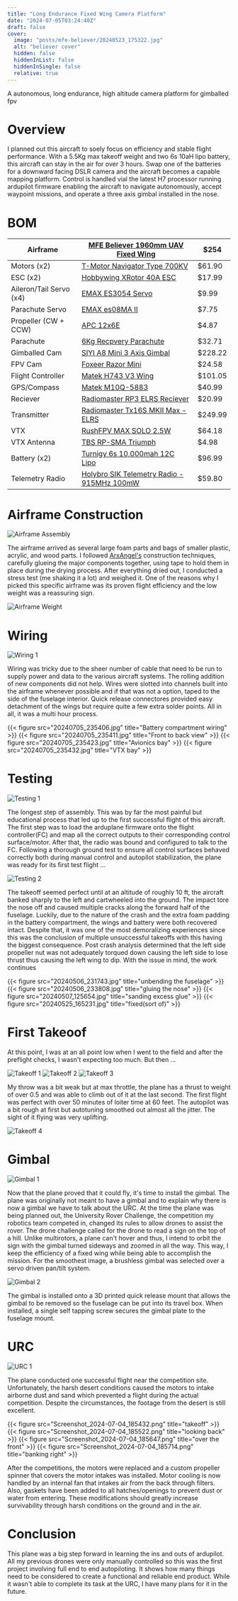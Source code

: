 ```yaml
---
title: "Long Endurance Fixed Wing Camera Platform"
date: "2024-07-05T03:24:40Z"
draft: false
cover:
  image: "posts/mfe-believer/20240523_175322.jpg"
  alt: "believer cover"
  hidden: false
  hiddenInList: false
  hiddenInSingle: false
  relative: true
---
```


A autonomous, long endurance, high altitude camera platform for gimballed fpv

# Overview
I planned out this aircraft to soely focus on efficiency and stable flight performance. With a 5.5Kg max takeoff weight and two 6s 10aH lipo battery, this aircraft can stay in the air for over 3 hours. Swap one of the batteries for a downward facing DSLR camera and the aircraft becomes a capable mapping platform. Control is handled vial the latest H7 processor running ardupilot firmware enabling the aircraft to navigate autonomously, accept waypoint missions, and operate a three axis
gimbal installed in the nose.

# BOM

| Airframe | [MFE Believer 1960mm UAV Fixed Wing](https://www.uavmodel.com/collections/fixed-wing/products/makeflyeasy-believer-1960mm-uav-fixed-wing) | $254 |
| --- | --- | --- |
| Motors (x2)| [T-Motor Navigator Type 700KV](https://store.tmotor.com/product/mn3110-motor-navigator-type.html) | $61.90 |
| ESC (x2) | [Hobbywing XRotor 40A ESC](https://www.hobbywingdirect.com/products/xrotor-40a-esc?variant=955949541) | $17.99 |
| Aileron/Tail Servo (x4) | [EMAX ES3054 Servo](https://emaxmodel.com/collections/digital-servo/products/emax-es3054-17g-3-5kg-0-13sec-23t-metal-gear-digital-servo-for-rc-airplane-es3154-upgrade) | $9.99 |
| Parachute Servo | [EMAX es08MA II](https://emaxmodel.com/products/emax-es08ma-ii-12g-mini-metal-gear-analog-servo-for-rc-model-robot-pwm-servo) | $7.75 |
| Propeller (CW + CCW)| [APC 12x6E](https://www.apcprop.com/product/b12x6e/) | $4.87 |
| Parachute | [6Kg Recpvery Parachute](https://www.aliexpress.us/item/2251832793756388.html?spm=a2g0o.order_list.order_list_main.5.7c141802MT3TME&gatewayAdapt=glo2usa) | $32.71 |
| Gimballed Cam | [SIYI A8 Mini 3 Axis Gimbal](https://www.aliexpress.us/item/3256805419993722.html?spm=a2g0o.order_list.order_list_main.11.16dc1802SbAQR4&gatewayAdapt=glo2usa) | $228.22 |
| FPV Cam | [Foxeer Razor Mini](https://www.amazon.com/gp/product/B0CHYGC2N9/ref=ppx_yo_dt_b_search_asin_title?ie=UTF8&psc=1) | $24.58 |
| Flight Controller | [Matek H743 V3 Wing](https://www.aliexpress.us/item/3256805941771531.html?spm=a2g0o.order_list.order_list_main.57.57a71802R5Pz7Q&gatewayAdapt=glo2usa) | $101.05 |
| GPS/Compass | [Matek M10Q-5883](https://www.amazon.com/M10Q-5883-Compass-SAM-M10Q-QMC5883L-Magnetic/dp/B0BZ7VJKHV/ref=sr_1_1?crid=2TDCZQ018Q2VN&dib=eyJ2IjoiMSJ9.1YfR4_vEPm2tH7_gjvk6Qz_sF3g-rq2nUq_EODOIZj4lSPeJb7xhfVOvpE2PrzO_JXtIiLCxW0Oit-X2fzPnUguVxT_yGOhXB8SDwsR3wy8FsbMgdNOy3-UYIsTF_UXFHQCo-ZpmqEtWlWeU6DXmJg.m4nGke_FWZ9FGps3hy9zVO8MQNw_s3c9_iRBZlE-MVw&dib_tag=se&keywords=matek+m10q+gps&qid=1720247267&sprefix=matek+m10q+gps%2Caps%2C220&sr=8-1) | $40.99 |
| Reciever | [Radiomaster RP3 ELRS Reciever](https://www.amazon.com/RadioMaster-RP3-ELRS-FPV-Receiver/dp/B0BXX6H85T/ref=sr_1_1_pp?crid=26Y8I9833PQ4V&dib=eyJ2IjoiMSJ9.O_Rh3re2r7FXNEfL-MTGegxIKXfzu7XS7Wd78-236z68rdkjXLlw8LuQJj64UTsUUc5t_K46yb16t03pr6_8N8_c-5iWJRopv23md-FTURqQ97BkGcaaKtTjh0Rf3Fjx7CFY86ZMrC_K5I1gE8Sg1-L5ikYCkM6FUyi42ycKlyFEdYfHHR68hjv-8DzBu7GKIJx3smRj-I-H3m9057SZt7e5P6gUJde9cvgeCpq60jsPi7bXQ-HhfKp3s0fuDoLgnYNo6Xh78w9WQRGU8DPtVrkV3WqO_KRYkwG-Ea1Fm4w.ITyrt5pGUREfut3WkjLo_d8XptzO4Y4f0h6DHmRlH5E&dib_tag=se&keywords=radiomaster+rp3&qid=1720247323&sprefix=radiomaster+rp%2Caps%2C207&sr=8-1) | $20.99 |
| Transmitter | [Radiomaster Tx16S MKII Max - ELRS](https://www.radiomasterrc.com/products/tx16s-mark-ii-radio-controller) | $249.99 |
| VTX | [RushFPV MAX SOLO 2.5W](https://www.aliexpress.us/item/3256805022846806.html?spm=a2g0o.order_list.order_list_main.5.37be1802RZmqGY&gatewayAdapt=glo2usa) | $64.18 |
| VTX Antenna | [TBS RP-SMA Triumph](https://www.aliexpress.us/item/3256803252400674.html?spm=a2g0o.productlist.main.13.6fd04701EnOFnP&algo_pvid=d6291417-3f0d-4152-a5f1-d5b3256932e7&algo_exp_id=d6291417-3f0d-4152-a5f1-d5b3256932e7-6&pdp_npi=4%40dis%21USD%219.96%214.98%21%21%219.96%214.98%21%402103205117202476705524134e6039%2112000025793283795%21sea%21US%212304647260%21&curPageLogUid=fokkD49I81ke&utparam-url=scene%3Asearch%7Cquery_from%3A) | $4.98 |
| Battery (x2)| [Turnigy 6s 10,000mah 12C Lipo](https://hobbyking.com/en_us/turnigy-high-capacity-10000mah-6s-12c-multi-rotor-lipo-pack-w-xt90.html) | $96.99 |
|Telemetry Radio | [Holybro SIK Telemetry Radio - 915MHz 100mW](https://www.aliexpress.us/item/3256803435024117.html?spm=a2g0o.order_list.order_list_main.20.21ef18028VNOui&gatewayAdapt=glo2usa) | $59.80 |

# Airframe Construction

![Airframe Assembly](/images/20240411_191819.jpg)

The airframe arrived as several large foam parts and bags of smaller plastic, acrylic, and wood parts. I followed [ArxAngel's](https://arxangelrc.blogspot.com/2017/11/believer-1960mm-professional-mapping-fpv-platform-best-designed-aerial-platform.html) construction techniques, carefully glueing the major components together, using tape to hold them in place during the drying process. After everything dried out, I conducted a stress test (me shaking it a lot) and weighed it. One of the reasons why I picked this specific airframe was its proven flight efficiency and the low weight was a reassuring sign.

![Airframe Weight](20240411_204949.jpg)

# Wiring

![Wiring 1](20240705_235445.jpg)

Wiring was tricky due to the sheer number of cable that need to be run to supply power and data to the various aircraft systems. The rolling addition of new components did not help. Wires were slotted into channels built into the airframe whenever possible and if that was not a option, taped to the side of the fuselage interior. Quick release connectores provided easy detachment of the wings but require quite a few extra solder points. All in all, it was a multi hour process.

{{< figure src="20240705_235406.jpg" title="Battery compartment wiring" >}}
{{< figure src="20240705_235411.jpg" title="Front to back view" >}}
{{< figure src="20240705_235423.jpg" title="Avionics bay" >}}
{{< figure src="20240705_235432.jpg" title="VTX bay" >}}

# Testing


![Testing 1](20240427_135815.gif)

The longest step of assembly. This was by far the most painful but educational process that led up to the first successful flight of this aircraft. The first step was to load the arduplane firmware onto the flight controller(FC) and map all the correct outputs to their corresponding control surface/motor. After that, the radio was bound and configured to talk to the FC. Following a thorough ground test to ensure all control surfaces behaved correctly both during manual control and autopilot
stabilization, the plane was ready for its first test flight ...

![Testing 2](20240506_223545.jpg)

The takeoff seemed perfect until at an altitude of roughly 10 ft, the aircraft banked sharply to the left and cartwheeled into the ground. The impact tore the nose off and caused multiple cracks along the forward half of the fuselage. Luckily, due to the nature of the crash and the extra foam padding in the battery compartment, the wings and battery were both recovered intact. Despite that, it was one of the most demoralizing experiences since this was the conclusion of multiple
unsuccessful takeoffs with this having the biggest consequence. Post crash analysis determined that the left side propeller nut was not adequately torqued down causing the left side to lose thrust thus causing the left wing to dip. With the issue in mind, the work continues


{{< figure src="20240506_231743.jpg" title="unbending the fuselage" >}}
{{< figure src="20240506_233808.jpg" title="gluing the nose" >}}
{{< figure src="20240507_125654.jpg" title="sanding excess glue" >}}
{{< figure src="20240525_165231.jpg" title="fixed(sort of)" >}}

# First Takeoof

At this point, I was at an all point low when I went to the field and after the preflight checks, I wasn't expecting too much. But then ...

![Takeoff 1](Screenshot_2024-07-04_185057.png)
![Takeoff 2](Screenshot_2024-07-04_185132.png)
![Takeoff 3](Screenshot_2024-07-04_185153.png)

My throw was a bit weak but at max throttle, the plane has a thrust to weight of over 0.5 and was able to climb out of it at the last second. The first flight was perfect with over 50 minutes of loiter time at 60 feet. The autopilot was a bit rough at first but autotuning smoothed out almost all the jitter. The sight of it flying was very uplifting.

![Takeoff 4](20240523_172957.jpg)

# Gimbal

![Gimbal 1](20240521_093453.gif)

Now that the plane proved that it could fly, it's time to install the gimbal. The plane was originally not meant to have a gimbal and to explain why there is now a gimbal we have to talk about the URC. At the time the plane was being planned out, the University Rover Challenge, the competition my robotics team competed in, changed its rules to allow drones to assist the rover. The drone challenge called for the drone to read a sign on the top of a hill. Unlike multirotors, a plane can't
hover and thus, I intend to orbit the sign with the gimbal turned sideways and zoomed in all the way. This way, I keep the efficiency of a fixed wing while being able to accomplish the mission. For the smoothest image, a brushless gimbal was selected over a servo driven pan/tilt system.

![Gimbal 2](20240525_071018.jpg)

The gimbal is installed onto a 3D printed quick release mount that allows the gimbal to be removed so the fuselage can be put into its travel box. When installed, a single self tapping screw secures the gimbal plate to the fuselage mount.

# URC

![URC 1](IMG_1717005983594.jpeg)

The plane conducted one successful flight near the competition site. Unfortunately, the harsh desert conditions caused the motors to intake airborne dust and sand which prevented a flight during the actual competition. Despite the circumstances, the footage from the desert is still excellent.

{{< figure src="Screenshot_2024-07-04_185432.png" title="takeoff" >}}
{{< figure src="Screenshot_2024-07-04_185522.png" title="looking back" >}}
{{< figure src="Screenshot_2024-07-04_185647.png" title="over the front" >}}
{{< figure src="Screenshot_2024-07-04_185714.png" title="banking right" >}}

After the competitions, the motors were replaced and a custom propeller spinner that covers the motor intakes was installed. Motor cooling is now handled by an internal fan that intakes air from the back through filters. Also, gaskets have been added to all hatches/openings to prevent dust or water from entering. These modifications should greatly increase survivability through harsh conditions on the ground and in the air.

# Conclusion

This plane was a big step forward in learning the ins and outs of ardupilot. All my previous drones were only manually controlled so this was the first project involving full end to end autopiloting. It shows how many things need to be considered to create a functional and reliable end product. While it wasn't able to complete its task at the URC, I have many plans for it in the future. 














